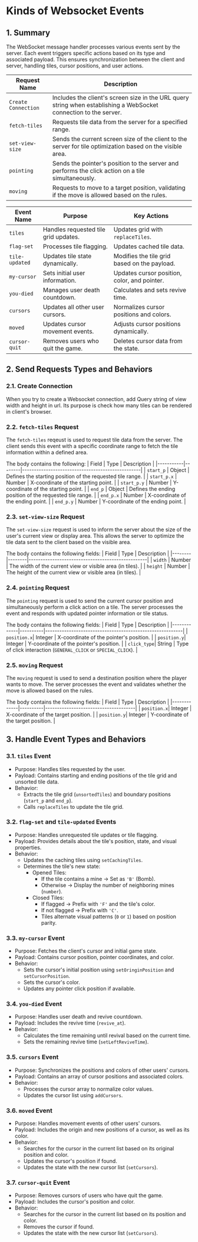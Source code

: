 # Kinds of Websocket Events
## 1. Summary

The WebSocket message handler processes various events sent by the server. Each event triggers specific actions based on its type and associated payload. This ensures synchronization between the client and server, handling tiles, cursor positions, and user actions.

| Request Name            | Description                                                            |
|----------------------|----------------------------------------------------------------------------|
| `Create Connection`   | Includes the client's screen size in the URL query string when establishing a WebSocket connection to the server. |
| `fetch-tiles`         | Requests tile data from the server for a specified range.                   |
| `set-view-size`       | Sends the current screen size of the client to the server for tile optimization based on the visible area. |
| `pointing`            | Sends the pointer's position to the server and performs the click action on a tile simultaneously. |
| `moving`              | Requests to move to a target position, validating if the move is allowed based on the rules. |

| Event Name      | Purpose                          | Key Actions                                 |
|----------------------|--------------------------------------|------------------------------------------------|
| `tiles`             | Handles requested tile grid updates. | Updates grid with `replaceTiles`.              |
| `flag-set`          | Processes tile flagging.             | Updates cached tile data.                      |
| `tile-updated`      | Updates tile state dynamically.      | Modifies the tile grid based on the payload.   |
| `my-cursor`         | Sets initial user information.       | Updates cursor position, color, and pointer.   |
| `you-died`          | Manages user death countdown.        | Calculates and sets revive time.               |
| `cursors`           | Updates all other user cursors.      | Normalizes cursor positions and colors.        |
| `moved`             | Updates cursor movement events.      | Adjusts cursor positions dynamically.          |
| `cursor-quit`       | Removes users who quit the game.     | Deletes cursor data from the state.            |                                 |


## 2. Send Requests Types and Behaviors

### 2.1. Create Connection
When you try to create a Websocket connection, add Query string of view width and height in url.
Its purpose is check how many tiles can be rendered in client's browser.

### 2.2. `fetch-tiles` Request
The `fetch-tiles` reqeust is used to request tile data from the server. The client sends this event with a specific coordinate range to fetch the tile information within a defined area.

The body contains the following:
| Field     | Type   | Description                                      |
|-----------|--------|--------------------------------------------------|
| `start_p` | Object | Defines the starting position of the requested tile range. |
| `start_p.x` | Number | X-coordinate of the starting point.               |
| `start_p.y` | Number | Y-coordinate of the starting point.               |
| `end_p`   | Object | Defines the ending position of the requested tile range.   |
| `end_p.x` | Number | X-coordinate of the ending point.                 |
| `end_p.y` | Number | Y-coordinate of the ending point.                 |

### 2.3. `set-view-size` Request
The `set-view-size` request is used to inform the server about the size of the user's current view or display area. This allows the server to optimize the tile data sent to the client based on the visible area.

The body contains the following fields:
| Field  | Type   | Description                                      |
|--------|--------|--------------------------------------------------|
| `width`  | Number | The width of the current view or visible area (in tiles). |
| `height` | Number | The height of the current view or visible area (in tiles). |

### 2.4. `pointing` Request
The `pointing` request is used to send the current cursor position and simultaneously perform a click action on a tile. The server processes the event and responds with updated pointer information or tile status.

The body contains the following fields:
| Field       | Type     | Description                                              |
|-------------|----------|----------------------------------------------------------|
| `position.x`| Integer  | X-coordinate of the pointer's position.                  |
| `position.y`| Integer  | Y-coordinate of the pointer's position.                  |
| `click_type`| String   | Type of click interaction (`GENERAL_CLICK` or `SPECIAL_CLICK`). |

### 2.5. `moving` Request
The `moving` request is used to send a destination position where the player wants to move. The server processes the event and validates whether the move is allowed based on the rules.

The body contains the following fields:
| Field       | Type     | Description                          |
|-------------|----------|--------------------------------------|
| `position.x`| Integer  | X-coordinate of the target position. |
| `position.y`| Integer  | Y-coordinate of the target position. |

## 3. Handle Event Types and Behaviors

### 3.1. `tiles` Event
- Purpose: Handles tiles requested by the user.  
- Payload: Contains starting and ending positions of the tile grid and unsorted tile data.  
- Behavior:
  - Extracts the tile grid (`unsortedTiles`) and boundary positions (`start_p` and `end_p`).  
  - Calls `replaceTiles` to update the tile grid.


### 3.2. `flag-set` and `tile-updated` Events
- Purpose: Handles unrequested tile updates or tile flagging.  
- Payload: Provides details about the tile's position, state, and visual properties.  
- Behavior:
  - Updates the caching tiles using `setCachingTiles`.  
  - Determines the tile's new state:
    - Opened Tiles:
      - If the tile contains a mine → Set as `'B'` (Bomb).  
      - Otherwise → Display the number of neighboring mines (`number`).  
    - Closed Tiles:
      - If flagged → Prefix with `'F'` and the tile's color.  
      - If not flagged → Prefix with `'C'`.  
      - Tiles alternate visual patterns (`0` or `1`) based on position parity.


### 3.3. `my-cursor` Event
- Purpose: Fetches the client's cursor and initial game state.  
- Payload: Contains cursor position, pointer coordinates, and color.  
- Behavior:
  - Sets the cursor's initial position using `setOringinPosition` and `setCursorPosition`.  
  - Sets the cursor's color.  
  - Updates any pointer click position if available.


### 3.4. `you-died` Event
- Purpose: Handles user death and revive countdown.  
- Payload: Includes the revive time (`revive_at`).  
- Behavior:
  - Calculates the time remaining until revival based on the current time.  
  - Sets the remaining revive time (`setLeftReviveTime`).


### 3.5. `cursors` Event
- Purpose: Synchronizes the positions and colors of other users' cursors.  
- Payload: Contains an array of cursor positions and associated colors.  
- Behavior:
  - Processes the cursor array to normalize color values.  
  - Updates the cursor list using `addCursors`.


### 3.6. `moved` Event
- Purpose: Handles movement events of other users' cursors.  
- Payload: Includes the origin and new positions of a cursor, as well as its color.  
- Behavior:
  - Searches for the cursor in the current list based on its original position and color.  
  - Updates the cursor's position if found.  
  - Updates the state with the new cursor list (`setCursors`).


### 3.7. `cursor-quit` Event
- Purpose: Removes cursors of users who have quit the game.  
- Payload: Includes the cursor's position and color.  
- Behavior:
  - Searches for the cursor in the current list based on its position and color.  
  - Removes the cursor if found.  
  - Updates the state with the new cursor list (`setCursors`).
